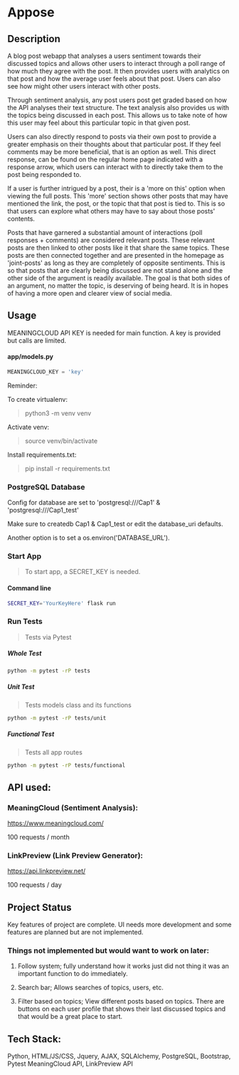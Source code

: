 # Appose 


## Description

A blog post webapp that analyses a users sentiment towards their discussed topics and allows other users to interact through a poll range of how much they agree with the post. It then provides users with analytics on that post and how the average user feels about that post. Users can also see how might other users interact with other posts.

Through sentiment analysis, any post users post get graded based on how the API analyses their text structure. The text analysis also provides us with the topics being discussed in each post. This allows us to take note of how this user may feel about this particular topic in that given post.

Users can also directly respond to posts via their own post to provide a greater emphasis on their thoughts about that particular post. If they feel comments may be more beneficial, that is an option as well. This direct response, can be found on the regular home page indicated with a response arrow, which users can interact with to directly take them to the post being responded to.

If a user is further intrigued by a post, their is a 'more on this' option when viewing the full posts. This 'more' section shows other posts that may have mentioned the link, the post, or the topic that that post is tied to. This is so that users can explore what others may have to say about those posts' contents.

Posts that have garnered a substantial amount of interactions (poll responses + comments) are considered relevant posts. These relevant posts are then linked to other posts like it that share the same topics. These posts are then connected together and are presented in the homepage as 'joint-posts' as long as they are completely of opposite sentiments. This is so that posts that are clearly being discussed are not stand alone and the other side of the argument is readily available. The goal is that both sides of an argument, no matter the topic, is deserving of being heard. It is in hopes of having a more open and clearer view of social media.

## Usage

MEANINGCLOUD API KEY is needed for main function. A key is provided but calls are limited.

#### app/models.py

```python
MEANINGCLOUD_KEY = 'key'
```

Reminder:

To create virtualenv:

>python3 -m venv venv

Activate venv:

>source venv/bin/activate

Install requirements.txt:

>pip install -r requirements.txt

### PostgreSQL Database

Config for database are set to 'postgresql:///Cap1' & 'postgresql:///Cap1_test'

Make sure to createdb Cap1 & Cap1_test or edit the database_uri defaults.

Another option is to set a os.environ('DATABASE_URL').

### Start App
> To start app, a SECRET_KEY is needed.
#### Command line
```bash
SECRET_KEY='YourKeyHere' flask run
```

### Run Tests
>Tests via Pytest

##### Whole Test
```bash
python -m pytest -rP tests
```

##### Unit Test
> Tests models class and its functions
```bash
python -m pytest -rP tests/unit
```
##### Functional Test
> Tests all app routes
```bash
python -m pytest -rP tests/functional
```

## API used:

### MeaningCloud (Sentiment Analysis):
https://www.meaningcloud.com/

100 requests / month


### LinkPreview (Link Preview Generator):
https://api.linkpreview.net/

100 requests / day

## Project Status

Key features of project are complete. UI needs more development and some features are planned but are not implemented. 

### Things not implemented but would want to work on later:

1. Follow system; fully understand how it works just did not thing it was an important function to do immediately.

2. Search bar; Allows searches of topics, users, etc.

3. Filter based on topics; View different posts based on topics. There are buttons on each user profile that shows their last discussed topics and that would be a great place to start.

## Tech Stack:

Python, HTML/JS/CSS, Jquery, AJAX, SQLAlchemy, PostgreSQL, Bootstrap, Pytest MeaningCloud API, LinkPreview API 
